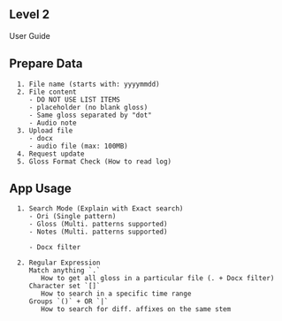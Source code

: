 ## Level 2


User Guide

   ## Prepare Data
      1. File name (starts with: yyyymmdd)
      2. File content
         - DO NOT USE LIST ITEMS
         - placeholder (no blank gloss)
         - Same gloss separated by "dot"
         - Audio note
      3. Upload file
         - docx
         - audio file (max: 100MB)
      4. Request update
      5. Gloss Format Check (How to read log)

   ## App Usage
      1. Search Mode (Explain with Exact search)
         - Ori (Single pattern)
         - Gloss (Multi. patterns supported)
         - Notes (Multi. patterns supported)

         - Docx filter

      2. Regular Expression
         Match anything `.`
            How to get all gloss in a particular file (. + Docx filter)
         Character set `[]`
            How to search in a specific time range
         Groups `()` + OR `|`
            How to search for diff. affixes on the same stem
      
